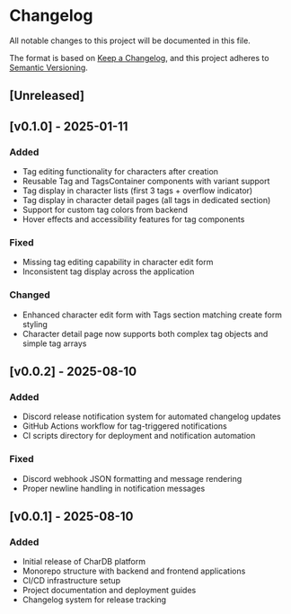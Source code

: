 # Changelog

All notable changes to this project will be documented in this file.

The format is based on [Keep a Changelog](https://keepachangelog.com/en/1.0.0/),
and this project adheres to [Semantic Versioning](https://semver.org/spec/v2.0.0.html).

## [Unreleased]

## [v0.1.0] - 2025-01-11

### Added
- Tag editing functionality for characters after creation
- Reusable Tag and TagsContainer components with variant support
- Tag display in character lists (first 3 tags + overflow indicator)
- Tag display in character detail pages (all tags in dedicated section)
- Support for custom tag colors from backend
- Hover effects and accessibility features for tag components

### Fixed
- Missing tag editing capability in character edit form
- Inconsistent tag display across the application

### Changed
- Enhanced character edit form with Tags section matching create form styling
- Character detail page now supports both complex tag objects and simple tag arrays

## [v0.0.2] - 2025-08-10

### Added
- Discord release notification system for automated changelog updates
- GitHub Actions workflow for tag-triggered notifications
- CI scripts directory for deployment and notification automation

### Fixed
- Discord webhook JSON formatting and message rendering
- Proper newline handling in notification messages

## [v0.0.1] - 2025-08-10

### Added
- Initial release of CharDB platform
- Monorepo structure with backend and frontend applications
- CI/CD infrastructure setup
- Project documentation and deployment guides
- Changelog system for release tracking